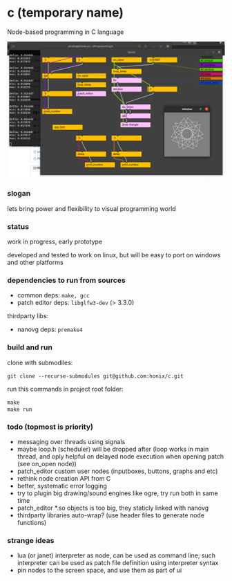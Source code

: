 # c (temporary name)
Node-based programming in C language

![](docs/Screenshot%20from%202020-06-06%2014-01-28.png)

### slogan
lets bring power and flexibility to visual programming world

### status
work in progress, early prototype

developed and tested to work on linux, but will be easy to port on windows and other platforms

### dependencies to run from sources

- common deps: ```make, gcc```
- patch editor deps: ```libglfw3-dev``` (> 3.3.0)

thirdparty libs:
- nanovg deps: ```premake4```

### build and run
clone with submodiles:
```
git clone --recurse-submodules git@github.com:honix/c.git
```
run this commands in project root folder:
```
make
make run
```

### todo (topmost is priority)
- messaging over threads using signals
- maybe loop.h (scheduler) will be dropped after (loop works in main thread, and oply helpful on delayed node execution when opening patch (see on_open node))
- patch_editor custom user nodes (inputboxes, buttons, graphs and etc)
- rethink node creation API from C
- better, systematic error logging
- try to plugin big drawing/sound engines like ogre, try run both in same time
- patch_editor *.so objects is too big, they staticly linked with nanovg
- thirdparty libraries auto-wrap? (use header files to generate node functions)

### strange ideas
- lua (or janet) interpreter as node, can be used as command line; such interpreter can be used as patch file definition using interpreter syntax
- pin nodes to the screen space, and use them as part of ui
